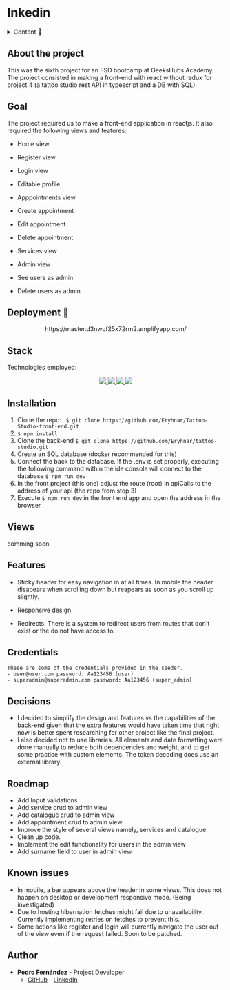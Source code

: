 # Inkedin


<details>
  <summary>Content 📝</summary>
  <ol>
    <li><a href="#about-the-project">About the project</a></li>
    <li><a href="#goal">Goal</a></li>
    <li><a href="#deployment-🚀">Deployment</a></li>
    <li><a href="#stack">Stack</a></li>
    <li><a href="#local-installation">Installation</a></li>
    <li><a href="#views">Views</a></li>
    <li><a href="#features">Features</a></li>
    <li><a href="#decisions">Decisions</a></li>
    <li><a href="#roadmap">Roadmap</a></li>
    <li><a href="#known-issues">Known Issues</a></li>
    <li><a href="#author">Authort</a></li>
  </ol>
</details>

## About the project
This was the sixth project for an FSD bootcamp at GeeksHubs Academy. The project consisted in making a front-end with react without redux for project 4 (a tattoo studio rest API in typescript and a DB with SQL).    

## Goal
The project required us to make a front-end application in reactjs. It also required the following views and features:

- Home view
- Register view

- Login view
- Editable profile
- Apppointments view
- Create appointment
- Edit appointment
- Delete appointment
- Services view
- Admin view
- See users as admin
- Delete users as admin


## Deployment 🚀
<div align="center">
    https://master.d3nwcf25x72rm2.amplifyapp.com/
</div>

## Stack
Technologies employed:
<div align="center">
<a href="https://es.react.dev/">
    <img src= "https://img.shields.io/badge/React-20232A?style=for-the-badge&logo=react&logoColor=61DAFB"/>
</a>
<a href="">
    <img src= "https://img.shields.io/badge/CSS3-1572B6?style=for-the-badge&logo=css3&logoColor=white"/>
</a>
<a href="https://nodejs.org/es/">
    <img src= "https://img.shields.io/badge/node.js-026E00?style=for-the-badge&logo=node.js&logoColor=white"/>
</a>
<a href="https://developer.mozilla.org/es/docs/Web/JavaScript">
    <img src= "https://img.shields.io/badge/JavaScript-F7DF1E?style=for-the-badge&logo=javascript&logoColor=black"/>
</a>
 </div>


## Installation
1. Clone the repo: ` $ git clone https://github.com/Eryhnar/Tattoo-Studio-front-end.git`
2. ` $ npm install `
3. Clone the back-end `$ git clone https://github.com/Eryhnar/tattoo-studio.git`
4. Create an SQL database (docker recommended for this)
5. Connect the back to the database. If the .env is set properly, executing the following command within the ide console will connect to the database ``` $ npm run dev ```
6. In the front project (this one) adjust the route (root) in apiCalls to the address of your api (the repo from step 3)
7. Execute `$ npm run dev` in the front end app and open the address in the browser

## Views
comming soon

## Features

- Sticky header for easy navigation in at all times. In mobile the header disapears when scrolling down but reapears as soon as you scroll up slightly.

- Responsive design

- Redirects: There is a system to redirect users from routes that don't exist or the do not have access to.


## Credentials
    These are some of the credentials provided in the seeder.
    - user@user.com password: Aa123456 (user)
    - superadmin@superadmin.com password: Aa123456 (super_admin)

## Decisions

- I decided to simplify the design and features vs the capabilities of the back-end given that the extra features would have taken time that right now is better spent researching for other project like the final project.
- I also decided not to use libraries. All elements and date formatting were done manually to reduce both dependencies and weight, and to get some practice with custom elements. The token decoding does use an external library.

## Roadmap
- Add Input validations
- Add service crud to admin view
- Add catalogue crud to admin view
- Add appointment crud to admin view
- Improve the style of several views namely, services and catalogue.
- Clean up code.
- Implement the edit functionality for users in the admin view
- Add surname field to user in admin view

## Known issues
- In mobile, a bar appears above the header in some views. This does not happen on desktop or development responsive mode. (Being investigated)
- Due to hosting hibernation fetches might fail due to unavailability. Currently implementing retries on fetches to prevent this.
- Some actions like register and login will currently navigate the user out of the view even if the request failed. Soon to be patched.

## Author 

- **Pedro Fernández** - Project Developer
  - [GitHub](https://github.com/Eryhnar) - [LinkedIn](https://www.linkedin.com/in/pedro-fernandez-bel-68a2b9155/)